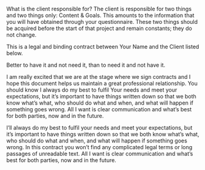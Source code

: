 What is the client responsible for? The client is responsible for two things and two things only: Content & Goals. This amounts to the information that you will have obtained through your questionnaire. These two things should be acquired before the start of that project and remain constants; they do not change.


This is a legal and binding contract between Your Name and the Client listed below.

Better to have it and not need it, than to need it and not have it.


I am really excited that we are at the stage where we sign contracts and I hope this document helps us maintain a great professional relationship. You should know I always do my best to fulfil Your needs and meet your expectations, but it’s important to have things written down so that we both know what’s what, who should do what and when, and what will happen if something goes wrong. All I want is clear communication and what’s best for both parties, now and in the future.


I’ll always do my best to fulfil your needs and meet your expectations, but it’s important to have things written down so that we both know what’s what, who should do what and when, and what will happen if something goes wrong. In this contract you won’t find any complicated legal terms or long passages of unreadable text. All I want is clear communication and what’s best for both parties, now and in the future.
